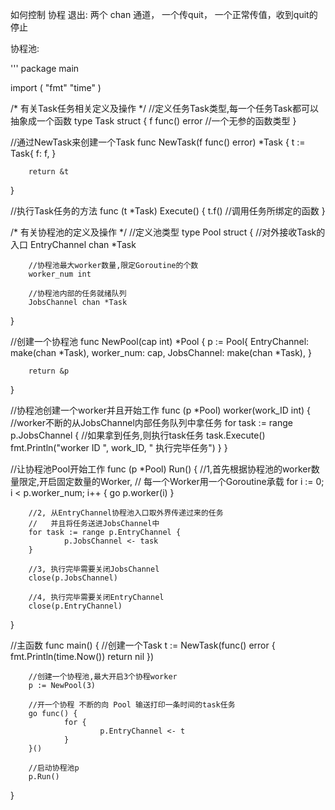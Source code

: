 
如何控制 协程 退出:
两个 chan 通道， 一个传quit， 一个正常传值，收到quit的停止

协程池:

'''
package main
 
import (
        "fmt"
        "time"
)
 
/* 有关Task任务相关定义及操作 */
//定义任务Task类型,每一个任务Task都可以抽象成一个函数
type Task struct {
        f func() error //一个无参的函数类型
}
 
//通过NewTask来创建一个Task
func NewTask(f func() error) *Task {
        t := Task{
                f: f,
        }
 
        return &t
}
 
//执行Task任务的方法
func (t *Task) Execute() {
        t.f() //调用任务所绑定的函数
}
 
/* 有关协程池的定义及操作 */
//定义池类型
type Pool struct {
        //对外接收Task的入口
        EntryChannel chan *Task
 
        //协程池最大worker数量,限定Goroutine的个数
        worker_num int
 
        //协程池内部的任务就绪队列
        JobsChannel chan *Task
}
 
//创建一个协程池
func NewPool(cap int) *Pool {
        p := Pool{
                EntryChannel: make(chan *Task),
                worker_num:   cap,
                JobsChannel:  make(chan *Task),
        }
 
        return &p
}
 
//协程池创建一个worker并且开始工作
func (p *Pool) worker(work_ID int) {
        //worker不断的从JobsChannel内部任务队列中拿任务
        for task := range p.JobsChannel {
                //如果拿到任务,则执行task任务
                task.Execute()
                fmt.Println("worker ID ", work_ID, " 执行完毕任务")
        }
}
 
//让协程池Pool开始工作
func (p *Pool) Run() {
        //1,首先根据协程池的worker数量限定,开启固定数量的Worker,
        //  每一个Worker用一个Goroutine承载
        for i := 0; i < p.worker_num; i++ {
                go p.worker(i)
        }
 
        //2, 从EntryChannel协程池入口取外界传递过来的任务
        //   并且将任务送进JobsChannel中
        for task := range p.EntryChannel {
                p.JobsChannel <- task
        }
 
        //3, 执行完毕需要关闭JobsChannel
        close(p.JobsChannel)
 
        //4, 执行完毕需要关闭EntryChannel
        close(p.EntryChannel)
}
 
//主函数
func main() {
        //创建一个Task
        t := NewTask(func() error {
                fmt.Println(time.Now())
                return nil
        })
 
        //创建一个协程池,最大开启3个协程worker
        p := NewPool(3)
 
        //开一个协程 不断的向 Pool 输送打印一条时间的task任务
        go func() {
                for {
                        p.EntryChannel <- t
                }
        }()
 
        //启动协程池p
        p.Run()
 
}